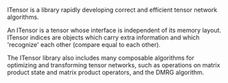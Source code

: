 
ITensor is a library rapidly developing correct and efficient
tensor network algorithms. 

An ITensor is a tensor whose interface 
is independent of its memory layout. ITensor indices are
objects which carry extra information and which
'recognize' each other (compare equal to each other).

The ITensor library also includes many composable algorithms 
for optimizing and transforming tensor networks, such as 
operations on matrix product state and matrix product operators,
and the DMRG algorithm.

